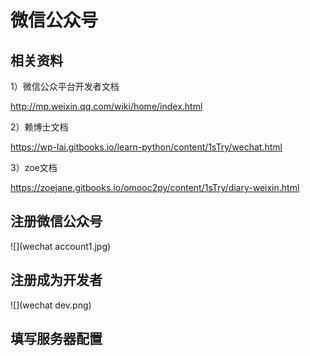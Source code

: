 # 微信公众号


## 相关资料
1）微信公众平台开发者文档

http://mp.weixin.qq.com/wiki/home/index.html

2）赖博士文档

https://wp-lai.gitbooks.io/learn-python/content/1sTry/wechat.html

3）zoe文档

https://zoejane.gitbooks.io/omooc2py/content/1sTry/diary-weixin.html

## 注册微信公众号

![](wechat account1.jpg)


## 注册成为开发者

![](wechat dev.png)


## 填写服务器配置

